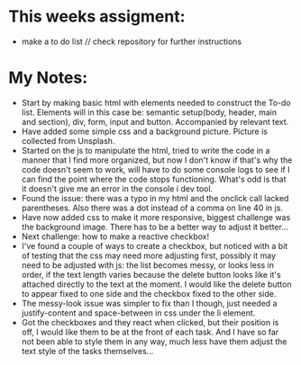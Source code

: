 # This weeks assigment:
- make a to do list
// check repository for further instructions



# My Notes:
- Start by making basic html with elements needed to construct the To-do list. Elements will in this case be: semantic setup(body, header, main and section), div, form, input and button. Accompanied by relevant text.
- Have added some simple css and a background picture. Picture is collected from Unsplash.
- Started on the js to manipulate the html, tried to write the code in a manner that I find more organized, but now I don't know if that's why the code doesn't seem to work, will have to do some console logs to see if I can find the point where the code stops functioning. What's odd is that it doesn't give me an error in the  console i dev tool.
- Found the issue: there was a typo in my html and the onclick call lacked parentheses. Also there was a dot instead of a comma on line 40 in js.
- Have now added css to make it more responsive, biggest challenge was the background image. There has to be a better way to adjust it better...
- Next challenge: how to make a reactive checkbox!
- I've found a couple of ways to create a checkbox, but noticed with a bit of testing that the css may need more adjusting first, possibly it may need to be adjusted with js: the list becomes messy, or looks less in order, if the text length varies because the delete button looks like it's attached directly to the text at the moment. I would like the delete button to appear fixed to one side and the checkbox fixed to the other side.
- The messy-look issue was simpler to fix than I though, just needed a justify-content and space-between in css under the li element.
- Got the checkboxes and they react when clicked, but their position is off, I would like them to be at the front of each task. And I have so far not been able to style them in any way, much less have them adjust the text style of the tasks themselves...